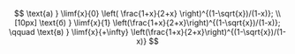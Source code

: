 $$ \text{а) } \limf{x}{0} \left( \frac{1+x}{2+x} \right)^{(1-\sqrt{x})/(1-x)}; \\[10px] \text{б) } \limf{x}{1} \left(\frac{1+x}{2+x}\right)^{(1-\sqrt{x})/(1-x)}; \qquad \text{в) } \limf{x}{+\infty} \left(\frac{1+x}{2+x}\right)^{(1-\sqrt{x})/(1-x)} $$
